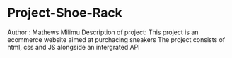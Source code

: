 # Project-Shoe-Rack
Author : Mathews Milimu
Description of project: This project is an ecommerce website aimed at purchacing sneakers
The project consists of html, css and JS alongside an intergrated API

